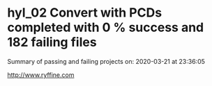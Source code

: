 # hyl_02 Convert with PCDs completed with 0 % success and 182 failing files

Summary of passing and failing projects on: 2020-03-21 at 23:36:05

http://www.ryffine.com
